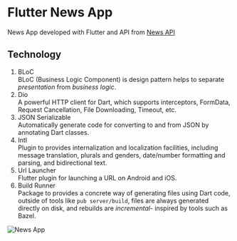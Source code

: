 # Flutter News App
News App developed with Flutter and API from [News API](https://newsapi.org)

## Technology
1. BLoC<br />
BLoC (Business Logic Component) is design pattern helps to separate *presentation* from *business logic*.
2. Dio<br />
A powerful HTTP client for Dart, which supports interceptors, FormData, Request Cancellation, File Downloading, Timeout, etc.
3. JSON Serializable<br />
Automatically generate code for converting to and from JSON by annotating Dart classes.
4. Intl<br />
Plugin to provides internalization and localization facilities, including message translation, plurals and genders, date/number formatting and parsing, and bidirectional text.
5. Url Launcher<br />
Flutter plugin for launching a URL on Android and iOS.
6. Build Runner<br />
Package to provides a concrete way of generating files using Dart code, outside of tools like `pub server/build`, files are always generated directly on disk, and rebuilds are *incremental-* inspired by tools such as Bazel.

![News App](https://github.com/CoderJava/Flutter-News-App/blob/master/screenshots/output_app.png)